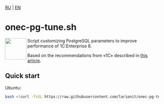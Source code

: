 [RU] | [EN]

[EN]: https://github.com/larionit/onec-pg-tune/blob/main/README.md
[RU]: https://github.com/larionit/onec-pg-tune/blob/main/ru/README.md

# onec-pg-tune.sh

<img align="left" width="70" height="70" src="https://github.com/user-attachments/assets/9acf0dec-da31-4095-81d6-0286ee9bddc8">

Script customizing PostgreSQL parameters to improve performance of 1C:Enterprise 8.

Based on the recommendations from «1С» described in [this article](https://its.1c.com/db/metod8dev/content/5866/hdoc).

## Quick start

Ubuntu:

``` bash
bash <(curl -fsSL https://raw.githubusercontent.com/larionit/onec-pg-tune/main/setup.sh)
```

